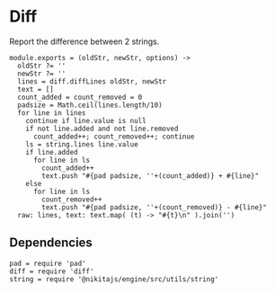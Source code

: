 
# Diff

Report the difference between 2 strings.

    module.exports = (oldStr, newStr, options) ->
      oldStr ?= ''
      newStr ?= ''
      lines = diff.diffLines oldStr, newStr
      text = []
      count_added = count_removed = 0
      padsize = Math.ceil(lines.length/10)
      for line in lines
        continue if line.value is null
        if not line.added and not line.removed
          count_added++; count_removed++; continue
        ls = string.lines line.value
        if line.added
          for line in ls
            count_added++
            text.push "#{pad padsize, ''+(count_added)} + #{line}"
        else
          for line in ls
            count_removed++
            text.push "#{pad padsize, ''+(count_removed)} - #{line}"
      raw: lines, text: text.map( (t) -> "#{t}\n" ).join('')

## Dependencies

    pad = require 'pad'
    diff = require 'diff'
    string = require '@nikitajs/engine/src/utils/string'
